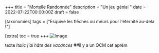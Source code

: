 +++
title = "Mortelle Randonnée"
description = "Un jeu génial "
date = 2022-07-22T00:00:00Z
draft = false

[taxonomies]
tags = ["Esquive les flêches ou meurs pour l'éternité au-delà !"]


[extra]
toc = true
+++
![Image](https://biodiversitypmc.sibils.org/img/logo_banner.7ff68d4d.png)

texte *Italic*
*j'ai hâte des vacances*
##il y a un QCM cet aprèm
